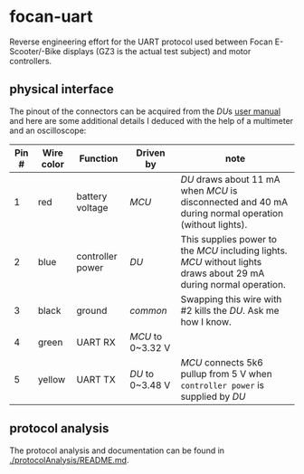 # focan-uart

Reverse engineering effort for the UART protocol used between Focan E-Scooter/-Bike displays (GZ3 is the actual test subject) and motor controllers.


## physical interface

The pinout of the connectors can be acquired from the *DU*s [user manual](./doc/2022-06-29%20Focan%20GZ-3%20user%20manual.pdf) and here are some additional details I deduced with the help of a multimeter and an oscilloscope:

| Pin # | Wire color | Function | Driven by | note |
| --- | --- | --- | --- | --- |
| 1 | red | battery voltage | *MCU* | *DU* draws about 11 mA when *MCU* is disconnected and 40 mA during normal operation (without lights). |
| 2 | blue | controller power | *DU* | This supplies power to the *MCU* including lights. *MCU* without lights draws about 29 mA during normal operation. |
| 3 | black | ground | *common* | Swapping this wire with #2 kills the *DU*. Ask me how I know. |
| 4 | green | UART RX | *MCU* to 0~3.32 V |  |
| 5 | yellow | UART TX | *DU* to 0~3.48 V | *MCU* connects 5k6 pullup from 5 V when `controller power` is supplied by *DU* |


## protocol analysis

The protocol analysis and documentation can be found in [./protocolAnalysis/README.md](./protocolAnalysis/README.md).

